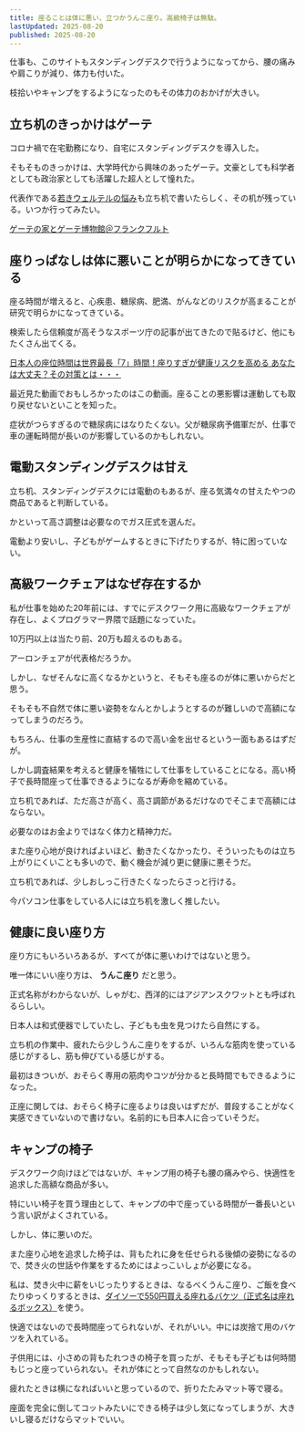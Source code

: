 ```yaml
---
title: 座ることは体に悪い、立つかうんこ座り。高級椅子は無駄。
lastUpdated: 2025-08-20 
published: 2025-08-20
---
```


仕事も、このサイトもスタンディングデスクで行うようになってから、腰の痛みや肩こりが減り、体力も付いた。

枝拾いやキャンプをするようになったのもその体力のおかげが大きい。

## 立ち机のきっかけはゲーテ

コロナ禍で在宅勤務になり、自宅にスタンディングデスクを導入した。

そもそものきっかけは、大学時代から興味のあったゲーテ。文豪としても科学者としても政治家としても活躍した超人として憧れた。

代表作である[若きウェルテルの悩み](https://amzn.to/45Y1N0H)も立ち机で書いたらしく、その机が残っている。いつか行ってみたい。

[ゲーテの家とゲーテ博物館＠フランクフルト](https://ciao66.exblog.jp/24151415/)


## 座りっぱなしは体に悪いことが明らかになってきている

座る時間が増えると、心疾患、糖尿病、肥満、がんなどのリスクが高まることが研究で明らかになってきている。

検索したら信頼度が高そうなスポーツ庁の記事が出てきたので貼るけど、他にもたくさん出てくる。

[日本人の座位時間は世界最長「7」時間！座りすぎが健康リスクを高める あなたは大丈夫？その対策とは・・・](https://sports.go.jp/special/value-sports/7.html)


最近見た動画でおもしろかったのはこの動画。座ることの悪影響は運動しても取り戻せないといことを知った。

<YouTube id="R3FdA5_L-eA" ratio="16:9" />

症状がつらすぎるので糖尿病にはなりたくない。父が糖尿病予備軍だが、仕事で車の運転時間が長いのが影響しているのかもしれない。


## 電動スタンディングデスクは甘え

立ち机、スタンディングデスクには電動のもあるが、座る気満々の甘えたやつの商品であると判断している。

かといって高さ調整は必要なのでガス圧式を選んだ。

電動より安いし、子どもがゲームするときに下げたりするが、特に困っていない。

## 高級ワークチェアはなぜ存在するか

私が仕事を始めた20年前には、すでにデスクワーク用に高級なワークチェアが存在し、よくプログラマー界隈で話題になっていた。

10万円以上は当たり前、20万も超えるのもある。

アーロンチェアが代表格だろうか。

しかし、なぜそんなに高くなるかというと、そもそも座るのが体に悪いからだと思う。

そもそも不自然で体に悪い姿勢をなんとかしようとするのが難しいので高額になってしまうのだろう。

もちろん、仕事の生産性に直結するので高い金を出せるという一面もあるはずだが。

しかし調査結果を考えると健康を犠牲にして仕事をしていることになる。高い椅子で長時間座って仕事できるようになるが寿命を縮めている。

立ち机であれば、ただ高さが高く、高さ調節があるだけなのでそこまで高額にはならない。

必要なのはお金よりではなく体力と精神力だ。

また座り心地が良ければよいほど、動きたくなかったり、そういったものは立ち上がりにくいことも多いので、動く機会が減り更に健康に悪そうだ。

立ち机であれば、少しおしっこ行きたくなったらさっと行ける。

今パソコン仕事をしている人には立ち机を激しく推したい。

## 健康に良い座り方

座り方にもいろいろあるが、すべてが体に悪いわけではないと思う。

唯一体にいい座り方は、 **うんこ座り** だと思う。

正式名称がわからないが、しゃがむ、西洋的にはアジアンスクワットとも呼ばれるらしい。

日本人は和式便器でしていたし、子どもも虫を見つけたら自然にする。

立ち机の作業中、疲れたら少しうんこ座りをするが、いろんな筋肉を使っている感じがするし、筋も伸びている感じがする。

最初はきついが、おそらく専用の筋肉やコツが分かると長時間でもできるようになった。

正座に関しては、おそらく椅子に座るよりは良いはずだが、普段することがなく実感できていないので書けない。名前的にも日本人に合っていそうだ。

## キャンプの椅子

デスクワーク向けほどではないが、キャンプ用の椅子も腰の痛みやら、快適性を追求した高額な商品が多い。

特にいい椅子を買う理由として、キャンプの中で座っている時間が一番長いという言い訳がよくされている。

しかし、体に悪いのだ。

また座り心地を追求した椅子は、背もたれに身を任せられる後傾の姿勢になるので、焚き火の世話や作業をするためにはよっこいしょが必要になる。

私は、焚き火中に薪をいじったりするときは、なるべくうんこ座り、ご飯を食べたりゆっくりするときは、[ダイソーで550円買える座れるバケツ（正式名は座れるボックス）](https://jp.daisonet.com/products/4550480234458)を使う。

快適ではないので長時間座ってられないが、それがいい。中には炭捨て用のバケツを入れている。

子供用には、小さめの背もたれつきの椅子を買ったが、そもそも子どもは何時間もじっと座っていられない。それが体にとって自然なのかもしれない。

疲れたときは横になればいいと思っているので、折りたたみマット等で寝る。

座面を完全に倒してコットみたいにできる椅子は少し気になってしまうが、大きいし寝るだけならマットでいい。
